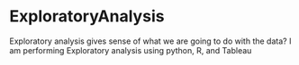 # ExploratoryAnalysis
Exploratory analysis gives sense of what we are going to do with the data? I am performing Exploratory analysis using python, R, and Tableau 
